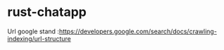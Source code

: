 # rust-chatapp

Url google stand :https://developers.google.com/search/docs/crawling-indexing/url-structure
